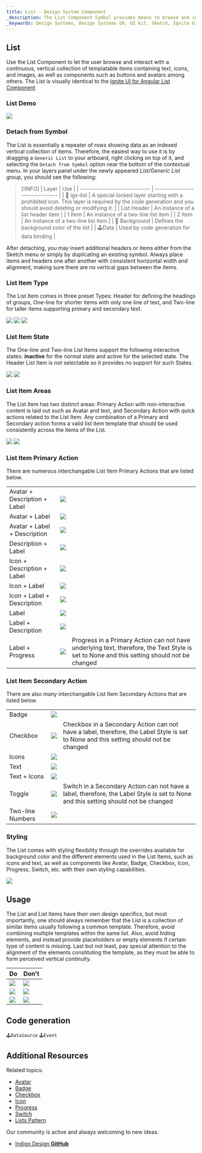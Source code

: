```yaml
---
title: List - Design System Component
_description: The List Component Symbol provides means to browse and interact with a vertical collection of rows of data.
_keywords: Design Systems, Design Systems UX, UI kit, Sketch, Ignite UI for Angular, Sketch to Angular, Sketch to Angular, Angular, Angular Design System, Export code from Sketch, Design Kits for Angular, Sketch HTML, Sketch to HTML, Sketch UI kits
---
```


## List

Use the List Component to let the user browse and interact with a continuous, vertical collection of templatable items containing text, icons, and images, as well as components such as buttons and avatars among others. The List is visually identical to the [Ignite UI for Angular List Component](https://www.infragistics.com/products/ignite-ui-angular/angular/components/list.html)

### List Demo

![](../images/list_demo.png)

### Detach from Symbol

The List is essentially a repeater of rows showing data as an indexed vertical collection of items. Therefore, the easiest way to use it is by dragging a `Generic List` to your artboard, right clicking on top of it, and selecting the `Detach from Symbol` option near the bottom of the contextual menu. In your layers panel under the newly appeared _List/Generic List_ group, you should see the following:

> [!INFO]
> | Layer | Use |
> | ----------------------------- | ------------------------------- |
> | 🚫 igx-list | A special locked layer starting with a prohibited icon. This layer is required by the code generation and you should avoid deleting or modifying it. |
> | List Header | An instance of a list header item |
> | 1 Item | An instance of a two-line list item |
> | 2 Item | An instance of a two-line list item |
> | 🌈 Background | Defines the background color of the list |
> | 🕹️Data | Used by code generation for data binding |

After detaching, you may insert additional headers or items either from the Sketch menu or simply by duplicating an existing symbol. Always place items and headers one after another with consistent horizontal width and alignment, making sure there are no vertical gaps between the items.

### List Item Type

The List Item comes in three preset Types: Header for defining the headings of groups, One-line for shorter items with only one line of text, and Two-line for taller items supporting primary and secondary text.

![](../images/list_item_header.png)
![](../images/list_item_one-line.png)
![](../images/list_item_two-line.png)

### List Item State

The One-line and Two-line List Items support the following interactive states: **inactive** for the normal state and active for the selected state. The Header List Item is not selectable so it provides no support for such States.

![](../images/list_item_inactive.png)
![](../images/list_item_active.png)

### List Item Areas

The List Item has two distinct areas: Primary Action with non-interactive content is laid out such as Avatar and text, and Secondary Action with quick actions related to the List Item. Any combination of a Primary and Secondary action forms a valid list item template that should be used consistently across the items of the List.

![](../images/list_item_primary.png)
![](../images/list_item_secondary.png)

### List Item Primary Action

There are numerous interchangable List Item Primary Actions that are listed below.

|                              |                                        |                                                                                                                                            |
| ---------------------------- | -------------------------------------- | ------------------------------------------------------------------------------------------------------------------------------------------ |
| Avatar + Description + Label | ![](../images/list_item_primary.png)   |                                                                                                                                            |
| Avatar + Label               | ![](../images/list_item_primary2.png)  |                                                                                                                                            |
| Avatar + Label + Description | ![](../images/list_item_primary3.png)  |                                                                                                                                            |
| Description + Label          | ![](../images/list_item_primary4.png)  |                                                                                                                                            |
| Icon + Description + Label   | ![](../images/list_item_primary5.png)  |                                                                                                                                            |
| Icon + Label                 | ![](../images/list_item_primary6.png)  |                                                                                                                                            |
| Icon + Label + Description   | ![](../images/list_item_primary7.png)  |                                                                                                                                            |
| Label                        | ![](../images/list_item_primary8.png)  |                                                                                                                                            |
| Label + Description          | ![](../images/list_item_primary9.png)  |                                                                                                                                            |
| Label + Progress             | ![](../images/list_item_primary10.png) | Progress in a Primary Action can not have underlying text, therefore, the Text Style is set to None and this setting should not be changed |

### List Item Secondary Action

There are also many interchangable List Item Secondary Actions that are listed below.

|                  |                                         |                                                                                                                                       |
| ---------------- | --------------------------------------- | ------------------------------------------------------------------------------------------------------------------------------------- |
| Badge            | ![](../images/list_item_secondary.png)  |                                                                                                                                       |
| Checkbox         | ![](../images/list_item_secondary2.png) | Checkbox in a Secondary Action can not have a label, therefore, the Label Style is set to None and this setting should not be changed |
| Icons            | ![](../images/list_item_secondary3.png) |                                                                                                                                       |
| Text             | ![](../images/list_item_secondary4.png) |                                                                                                                                       |
| Text + Icons     | ![](../images/list_item_secondary5.png) |                                                                                                                                       |
| Toggle           | ![](../images/list_item_secondary6.png) | Switch in a Secondary Action can not have a label, therefore, the Label Style is set to None and this setting should not be changed   |
| Two-line Numbers | ![](../images/list_item_secondary7.png) |                                                                                                                                       |

### Styling

The List comes with styling flexibility through the overrides available for background color and the different elements used in the List Items, such as icons and text, as well as components like Avatar, Badge, Checkbox, Icon, Progress, Switch, etc. with their own styling capabilities.

![](../images/list_styling.png)

## Usage

The List and List Items have their own design specifics, but most importantly, one should always remember that the List is a collection of similar items usually following a common template. Therefore, avoid combining multiple templates within the same list. Also, avoid hiding elements, and instead provide placeholders or empty elements if certain type of content is missing. Last but not least, pay special attention to the alignment of the elements constituting the template, as they must be able to form perceived vertical continuity.

| Do                          | Don't                         |
| --------------------------- | ----------------------------- |
| ![](../images/list_do1.png) | ![](../images/list_dont1.png) |
| ![](../images/list_do2.png) | ![](../images/list_dont2.png) |
| ![](../images/list_do3.png) | ![](../images/list_dont3.png) |

## Code generation

`🕹️DataSource`
`🕹️Event`

## Additional Resources

Related topics:

- [Avatar](avatar.md)
- [Badge](badge.md)
- [Checkbox](checkbox.md)
- [Icon](icon.md)
- [Progress](progress.md)
- [Switch](switch.md)
- [Lists Pattern](lists.md)
  <div class="divider--half"></div>

Our community is active and always welcoming to new ideas.

- [Indigo Design **GitHub**](https://github.com/IgniteUI/design-system-docfx)

